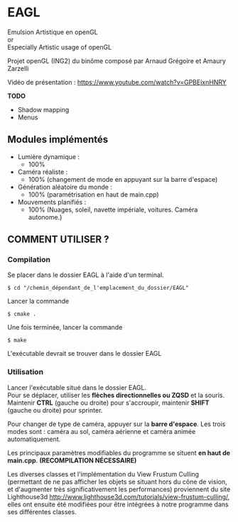 # EAGL

Emulsion Artistique en openGL   
or   
Especially Artistic usage of openGL

Projet openGL (ING2) du binôme composé par Arnaud Grégoire et Amaury Zarzelli

Vidéo de présentation : https://www.youtube.com/watch?v=GPBEjxnHNRY

**TODO**
+ Shadow mapping
+ Menus

## Modules implémentés
+ Lumière dynamique : 
    - 100%   
+ Caméra réaliste :
    - 100% (changement de mode en appuyant sur la barre d'espace)  
+ Génération aléatoire du monde :
    - 100% (paramétrisation en haut de main.cpp)  
+ Mouvements planifiés :
    - 100% (Nuages, soleil, navette impériale, voitures. Caméra autonome.)  

## COMMENT UTILISER ?

### Compilation
Se placer dans le dossier EAGL à l'aide d'un terminal.
```shell
$ cd "/chemin_dépendant_de_l'emplacement_du_dossier/EAGL"
```
Lancer la commande
```shell
$ cmake .
```
Une fois terminée, lancer la commande
```shell
$ make
```
L'exécutable devrait se trouver dans le dossier EAGL

### Utilisation
Lancer l'exécutable situé dans le dossier EAGL.  
Pour se déplacer, utiliser les **flèches directionnelles ou ZQSD** et la souris.
Maintenir **CTRL** (gauche ou droite) pour s'accroupir, maintenir **SHIFT** (gauche ou droite) pour sprinter.
  
Pour changer de type de caméra, appuyer sur la **barre d'espace**. Les trois modes sont : caméra au sol, caméra aérienne et caméra animée automatiquement.

Les principaux paramètres modifiables du programme se situent **en haut de main.cpp**. **(RECOMPILATION NÉCESSAIRE)**

Les diverses classes et l'implémentation du View Frustum Culling (permettant de ne pas afficher les objets se situant hors du cône de vision, et d'augmenter très significativement les performances) proviennent du site Lighthouse3d http://www.lighthouse3d.com/tutorials/view-frustum-culling/, elles ont ensuite été modifiées pour être intégrées à notre programme dans ses différentes classes.
